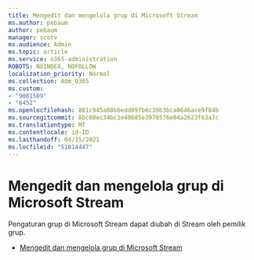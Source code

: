 ```yaml
---
title: Mengedit dan mengelola grup di Microsoft Stream
ms.author: pebaum
author: pebaum
manager: scotv
ms.audience: Admin
ms.topic: article
ms.service: o365-administration
ROBOTS: NOINDEX, NOFOLLOW
localization_priority: Normal
ms.collection: Adm_O365
ms.custom:
- "9001509"
- "6452"
ms.openlocfilehash: 801c945a88b6edd09fb6c39b3bca0646ace9f84b
ms.sourcegitcommit: 8bc60ec34bc1e40685e3976576e04a2623f63a7c
ms.translationtype: MT
ms.contentlocale: id-ID
ms.lasthandoff: 04/15/2021
ms.locfileid: "51814447"
---
```

# <a name="edit-and-manage-a-group-in-microsoft-stream"></a>Mengedit dan mengelola grup di Microsoft Stream

Pengaturan grup di Microsoft Stream dapat diubah di Stream oleh pemilik grup.  

- [Mengedit dan mengelola grup di Microsoft Stream](https://docs.microsoft.com/stream/portal-manage-groups)
